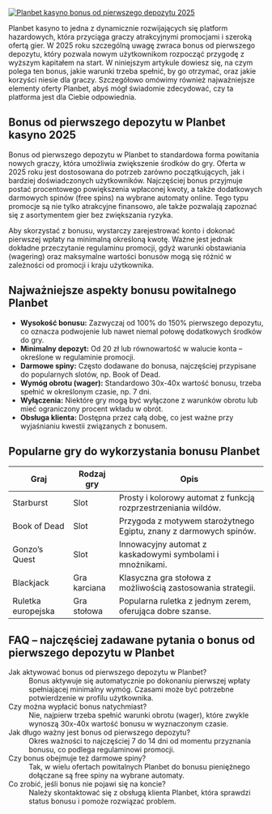[![Planbet kasyno bonus od pierwszego depozytu 2025](https://123-caf.pages.dev/gitsignup.png)](https://vrmoo.ru/Bt82HjjY)

<p>Planbet kasyno to jedna z dynamicznie rozwijających się platform hazardowych, która przyciąga graczy atrakcyjnymi promocjami i szeroką ofertą gier. W 2025 roku szczególną uwagę zwraca bonus od pierwszego depozytu, który pozwala nowym użytkownikom rozpocząć przygodę z wyższym kapitałem na start. W niniejszym artykule dowiesz się, na czym polega ten bonus, jakie warunki trzeba spełnić, by go otrzymać, oraz jakie korzyści niesie dla graczy. Szczegółowo omówimy również najważniejsze elementy oferty Planbet, abyś mógł świadomie zdecydować, czy ta platforma jest dla Ciebie odpowiednia.</p>  <h2>Bonus od pierwszego depozytu w Planbet kasyno 2025</h2> <p>Bonus od pierwszego depozytu w Planbet to standardowa forma powitania nowych graczy, która umożliwia zwiększenie środków do gry. Oferta w 2025 roku jest dostosowana do potrzeb zarówno początkujących, jak i bardziej doświadczonych użytkowników. Najczęściej bonus przyjmuje postać procentowego powiększenia wpłaconej kwoty, a także dodatkowych darmowych spinów (free spins) na wybrane automaty online. Tego typu promocje są nie tylko atrakcyjne finansowo, ale także pozwalają zapoznać się z asortymentem gier bez zwiększania ryzyka.</p> <p>Aby skorzystać z bonusu, wystarczy zarejestrować konto i dokonać pierwszej wpłaty na minimalną określoną kwotę. Ważne jest jednak dokładne przeczytanie regulaminu promocji, gdyż warunki obstawiania (wagering) oraz maksymalne wartości bonusów mogą się różnić w zależności od promocji i kraju użytkownika.</p>  <h2>Najważniejsze aspekty bonusu powitalnego Planbet</h2> <ul>   <li><strong>Wysokość bonusu:</strong> Zazwyczaj od 100% do 150% pierwszego depozytu, co oznacza podwojenie lub nawet niemal połowę dodatkowych środków do gry.</li>   <li><strong>Minimalny depozyt:</strong> Od 20 zł lub równowartość w walucie konta – określone w regulaminie promocji.</li>   <li><strong>Darmowe spiny:</strong> Często dodawane do bonusa, najczęściej przypisane do popularnych slotów, np. Book of Dead.</li>   <li><strong>Wymóg obrotu (wager):</strong> Standardowo 30x-40x wartość bonusu, trzeba spełnić w określonym czasie, np. 7 dni.</li>   <li><strong>Wyłączenia:</strong> Niektóre gry mogą być wyłączone z warunków obrotu lub mieć ograniczony procent wkładu w obrót.</li>   <li><strong>Obsługa klienta:</strong> Dostępna przez całą dobę, co jest ważne przy wyjaśnianiu kwestii związanych z bonusem.</li> </ul>  <h2>Popularne gry do wykorzystania bonusu Planbet</h2> <table>   <thead>     <tr>       <th>Graj</th>       <th>Rodzaj gry</th>       <th>Opis</th>     </tr>   </thead>   <tbody>     <tr>       <td>Starburst</td>       <td>Slot</td>       <td>Prosty i kolorowy automat z funkcją rozprzestrzeniania wildów.</td>     </tr>     <tr>       <td>Book of Dead</td>       <td>Slot</td>       <td>Przygoda z motywem starożytnego Egiptu, znany z darmowych spinów.</td>     </tr>     <tr>       <td>Gonzo’s Quest</td>       <td>Slot</td>       <td>Innowacyjny automat z kaskadowymi symbolami i mnożnikami.</td>     </tr>     <tr>       <td>Blackjack</td>       <td>Gra karciana</td>       <td>Klasyczna gra stołowa z możliwością zastosowania strategii.</td>     </tr>     <tr>       <td>Ruletka europejska</td>       <td>Gra stołowa</td>       <td>Popularna ruletka z jednym zerem, oferująca dobre szanse.</td>     </tr>   </tbody> </table>  <h2>FAQ – najczęściej zadawane pytania o bonus od pierwszego depozytu w Planbet</h2> <dl>   <dt>Jak aktywować bonus od pierwszego depozytu w Planbet?</dt>   <dd>Bonus aktywuje się automatycznie po dokonaniu pierwszej wpłaty spełniającej minimalny wymóg. Czasami może być potrzebne potwierdzenie w profilu użytkownika.</dd>    <dt>Czy można wypłacić bonus natychmiast?</dt>   <dd>Nie, najpierw trzeba spełnić warunki obrotu (wager), które zwykle wynoszą 30x-40x wartość bonusu w wyznaczonym czasie.</dd>    <dt>Jak długo ważny jest bonus od pierwszego depozytu?</dt>   <dd>Okres ważności to najczęściej 7 do 14 dni od momentu przyznania bonusu, co podlega regulaminowi promocji.</dd>    <dt>Czy bonus obejmuje też darmowe spiny?</dt>   <dd>Tak, w wielu ofertach powitalnych Planbet do bonusu pieniężnego dołączane są free spiny na wybrane automaty.</dd>    <dt>Co zrobić, jeśli bonus nie pojawi się na koncie?</dt>   <dd>Należy skontaktować się z obsługą klienta Planbet, która sprawdzi status bonusu i pomoże rozwiązać problem.</dd> </dl>